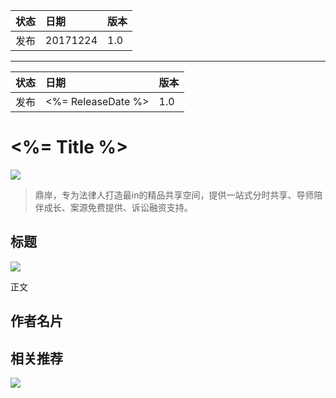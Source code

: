 
| 状态 | 日期     | 版本 |
|:-----|:---------|:-----|
| 发布 | 20171224 | 1.0  |


---

| 状态 | 日期               | 版本 |
|:-----|:-------------------|:-----|
| 发布 | <%= ReleaseDate %> | 1.0  |


# <%= Title %>

![](http://oqozil5dt.bkt.clouddn.com/2018-01-04-datoubu.png)

> 鼎岸，专为法律人打造最in的精品共享空间，提供一站式分时共享、导师陪伴成长、案源免费提供、诉讼融资支持。


## 标题

![](http://oqozil5dt.bkt.clouddn.com/2018-01-04-fengexian.png)
<!-- 分割线 -->

正文

## 作者名片

<!-- 嵌入小程序 -->

## 相关推荐

<!-- 嵌入小程序 -->


![](http://oqozil5dt.bkt.clouddn.com/2018-01-04-dadibu.png)
